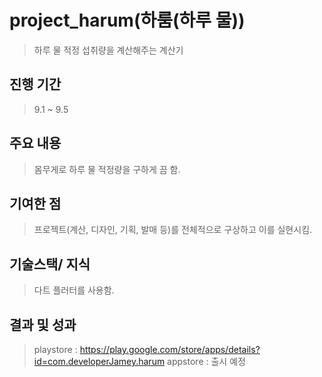 # project_harum(하룸(하루 물))
> 하루 물 적정 섭취량을 계산해주는 계산기

## 진행 기간
> 9.1 ~ 9.5

## 주요 내용
> 몸무게로 하루 물 적정량을 구하게 끔 함.

## 기여한 점
> 프로젝트(계산, 디자인, 기획, 발매 등)를 전체적으로 구상하고 이를 실현시킴.

## 기술스택/ 지식
> 다트 플러터를 사용함.

## 결과 및 성과
> playstore : https://play.google.com/store/apps/details?id=com.developerJamey.harum
> appstore : 출시 예정
